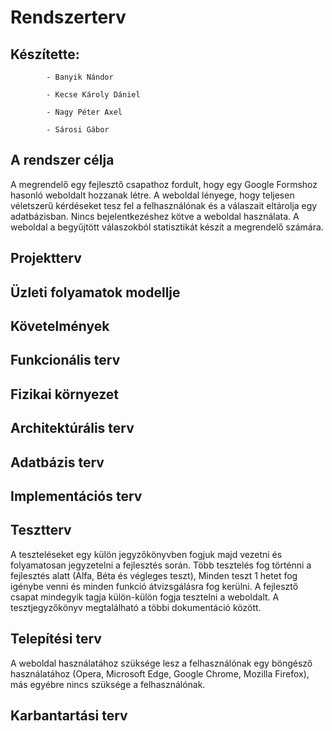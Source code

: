 # Rendszerterv

## Készítette: 
            - Banyik Nándor

            - Kecse Károly Dániel
            
            - Nagy Péter Axel
           
            - Sárosi Gábor

##  A rendszer célja 

A megrendelő egy fejlesztő csapathoz fordult, hogy egy Google Formshoz hasonló weboldalt hozzanak létre. A weboldal lényege, hogy teljesen véletszerű kérdéseket tesz fel a felhasználónak és a válaszait eltárolja egy adatbázisban. Nincs bejelentkezéshez kötve a weboldal használata. A weboldal a begyűjtött válaszokból statisztikát készít a megrendelő számára.

## Projektterv

## Üzleti folyamatok modellje

## Követelmények

## Funkcionális terv

## Fizikai környezet

## Architektúrális terv

## Adatbázis terv

## Implementációs terv

## Tesztterv
A teszteléseket egy külön jegyzőkönyvben fogjuk majd vezetni és folyamatosan jegyzetelni a fejlesztés során.
Több tesztelés fog történni a fejlesztés alatt (Alfa, Béta és végleges teszt), 
Minden teszt 1 hetet fog igénybe venni és minden funkció átvizsgálásra fog kerülni.
A fejlesztő csapat mindegyik tagja külön-külön fogja tesztelni a weboldalt.
A tesztjegyzőkönyv megtalálható a többi dokumentáció között.


## Telepítési terv
A weboldal használatához szüksége lesz a felhasználónak egy böngésző használatához
(Opera, Microsoft Edge, Google Chrome, Mozilla Firefox), 
más egyébre nincs szüksége a felhasználónak.

## Karbantartási terv
